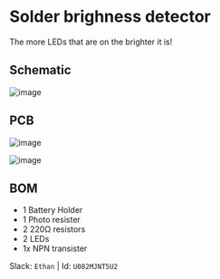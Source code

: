 # Solder brighness detector

The more LEDs that are on the brighter it is!

## Schematic

![image](https://github.com/user-attachments/assets/a9bb860f-8e88-4db1-b096-fbb35b1dea5a)

## PCB

![image](https://github.com/user-attachments/assets/ba926c26-8ae2-4d6c-9e71-d862c575ccd5)

![image](https://github.com/user-attachments/assets/5a19df9a-1cc9-4d2a-b9db-a40f60a360cf)


## BOM

- 1 Battery Holder
- 1 Photo resister
- 2 220Ω resistors
- 2 LEDs
- 1x NPN transister

Slack: `Ethan` | Id: `U082MJNT5U2`
